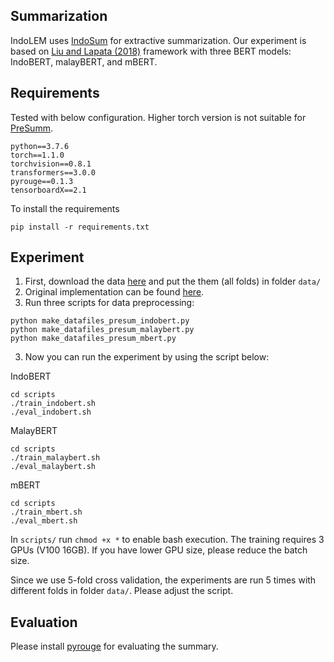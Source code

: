 ## Summarization

IndoLEM uses [IndoSum](https://arxiv.org/abs/1810.05334) for extractive summarization.
Our experiment is based on [Liu and Lapata (2018)](https://arxiv.org/abs/1908.08345) framework with three BERT models: IndoBERT, malayBERT, and mBERT.

## Requirements
Tested with below configuration. Higher torch version is not suitable for [PreSumm](https://github.com/nlpyang/PreSumm).
```
python==3.7.6
torch==1.1.0
torchvision==0.8.1
transformers==3.0.0
pyrouge==0.1.3
tensorboardX==2.1
```

To install the requirements
```
pip install -r requirements.txt
```


## Experiment

1. First, download the data [here](https://drive.google.com/file/d/1OgYbPfXFAv3TbwP1Qcwt_CC9cVWSJaco/view) and put the them (all folds) in folder `data/`
2. Original implementation can be found [here](https://github.com/nlpyang/PreSumm).
3. Run three scripts for data preprocessing:
```
python make_datafiles_presum_indobert.py
python make_datafiles_presum_malaybert.py
python make_datafiles_presum_mbert.py
```
3. Now you can run the experiment by using the script below:

IndoBERT
```
cd scripts
./train_indobert.sh
./eval_indobert.sh
```
MalayBERT
```
cd scripts
./train_malaybert.sh
./eval_malaybert.sh
```
mBERT
```
cd scripts
./train_mbert.sh
./eval_mbert.sh
```

In `scripts/` run `chmod +x *` to enable bash execution. The training requires 3 GPUs (V100 16GB). If you have lower GPU size, please reduce the batch size.

Since we use 5-fold cross validation, the experiments are run 5 times with different folds in folder `data/`. Please adjust the script.

## Evaluation

Please install [pyrouge](https://github.com/bheinzerling/pyrouge) for evaluating the summary.
